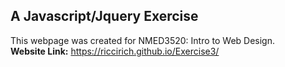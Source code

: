## A Javascript/Jquery Exercise ##
This webpage was created for NMED3520: Intro to Web Design.  
**Website Link:** https://riccirich.github.io/Exercise3/
